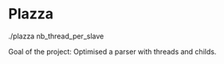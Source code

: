 # Plazza

./plazza nb_thread_per_slave

Goal of the project: Optimised a parser with threads and childs.
